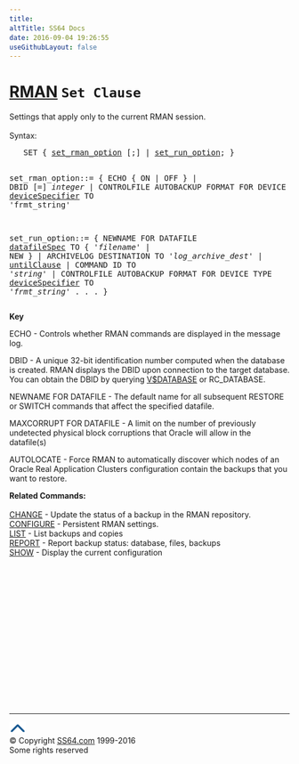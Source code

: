 ```yaml
---
title:
altTitle: SS64 Docs
date: 2016-09-04 19:26:55
useGithubLayout: false
---
```

<!-- #BeginLibraryItem "/Library/head_ora.lbi" --><!-- #EndLibraryItem --><h1><a href="rman.html">RMAN</a> <code>Set Clause</code></h1>
<p>Settings that apply only to the current RMAN session.<br>
  <br>
Syntax:</p>
<pre>   SET { <a href="rman_set.html#set_rman_option">set_rman_option</a> [;] | <a href="rman_set.html#set_run_option">set_run_option</a>; }

   set_rman_option<a id="set_rman_option"></a>::=
     { ECHO { ON | OFF }
     | DBID [=] <i>integer</i>
     | CONTROLFILE AUTOBACKUP FORMAT FOR DEVICE TYPE <a href="rman_devicespecifier.html">deviceSpecifier</a> TO 
     'frmt_string'

   set_run_option<a id="set_run_option"></a>::=
     { NEWNAME FOR DATAFILE <a href="rman_datafile.html">datafileSpec</a> TO { '<i>filename</i>' | NEW }
     | ARCHIVELOG DESTINATION TO '<i>log_archive_dest</i>'
     | <a href="rman_untilClause.html">untilClause</a>
     | COMMAND ID TO '<i>string</i>'
     | CONTROLFILE AUTOBACKUP FORMAT FOR DEVICE TYPE <a href="rman_devicespecifier.html">deviceSpecifier</a> TO 
     '<i>frmt_string</i>'
     .
     .
     .
     }</pre>
<p>  <b>Key</b></p>
<p>ECHO - Controls whether RMAN commands are displayed in the
    message log. </p>
<p>DBID - A unique 32-bit identification number computed when the
  database is created. RMAN displays the DBID upon connection to the target database.
You can obtain the DBID by querying <a href="../orav/V$DATABASE.html">V$DATABASE</a> or RC_DATABASE.</p>
<p>NEWNAME FOR DATAFILE - The default name for all subsequent RESTORE
or SWITCH commands that affect the specified datafile.</p>
<p>MAXCORRUPT FOR DATAFILE - A limit on the number of previously
undetected physical block corruptions that Oracle will allow in the datafile(s)</p>
<p>AUTOLOCATE - Force RMAN to automatically discover which nodes
  of an Oracle Real Application Clusters configuration contain the backups that
you want to restore.</p>
<p><b>Related Commands:</b><br>
<br>
<a href="rman_change.html">
CHANGE</a> - Update the status of a backup in the RMAN repository. <a href="rman_configure.html"><br>
CONFIGURE</a> - Persistent RMAN settings. <a href="rman_list.html"><br>
LIST</a> - List backups and copies <a href="rman_report.html"><br>
REPORT</a> - Report backup status: database, files, backups <a href="rman_show.html"><br>
SHOW</a> - Display the current configuration</p><!-- #BeginLibraryItem "/Library/foot_ora.lbi" --><p>
<!-- oracle-footer -->
<ins class="adsbygoogle" style="display:inline-block;width:300px;height:250px" data-ad-client="ca-pub-6140977852749469" data-ad-slot="4275490898"></ins>
<script>
(adsbygoogle = window.adsbygoogle || []).push({});
</script></p>
<hr>
<div id="bl" class="footer"><a href="rman_set.html#"><img src="../images/top.png" width="30" height="22" alt="Back to the Top"></a></div>
<div id="br" class="footer, tagline">© Copyright <a href="http://ss64.com/">SS64.com</a> 1999-2016<br>
Some rights reserved</div><!-- #EndLibraryItem -->

